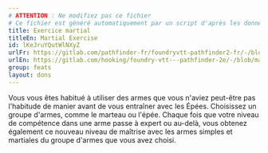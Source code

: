 ```yaml
---
# ATTENTION : Ne modifiez pas ce fichier
# Ce fichier est généré automatiquement par un script d'après les données du module Foundry VTT officiel et de sa traduction
title: Exercice martial
titleEn: Martial Exercise
id: lKeJruYQutWlNXyZ
urlFr: https://gitlab.com/pathfinder-fr/foundryvtt-pathfinder2-fr/-/blob/master/data/feats/lKeJruYQutWlNXyZ.htm
urlEn: https://gitlab.com/hooking/foundry-vtt---pathfinder-2e/-/blob/master/packs/data/feats.db/martial-exercise.json
group: feats
layout: dons
---
```

Vous vous êtes habitué à utiliser des armes que vous n'aviez peut-être pas l'habitude de manier avant de vous entraîner avec les Épées. Choisissez un groupe d'armes, comme le marteau ou l'épée. Chaque fois que votre niveau de compétence dans une arme passe à expert ou au-delà, vous obtenez également ce nouveau niveau de maîtrise avec les armes simples et martiales du groupe d'armes que vous avez choisi.


